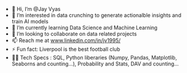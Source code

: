 - 👋 Hi, I’m @Jay Vyas
- 👀 I’m interested in data crunching to generate actionalble insights and train AI models
- 🌱 I’m currently learning Data Science and Machine Learning
- 💞️ I’m looking to collaborate on data related projects
- 📫 Reach me at www.linkedin.com/in/jv1995/
- ⚡ Fun fact: Liverpool is the best football club
- 🧑‍💻 Tech Specs : SQL, Python liberaries (Numpy, Pandas, Matplotlib, Seaborns and counting...), Probability and Stats, DAV and counting...
